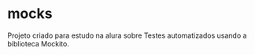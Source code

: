 # mocks
Projeto criado para estudo na alura sobre Testes automatizados usando a biblioteca Mockito.
